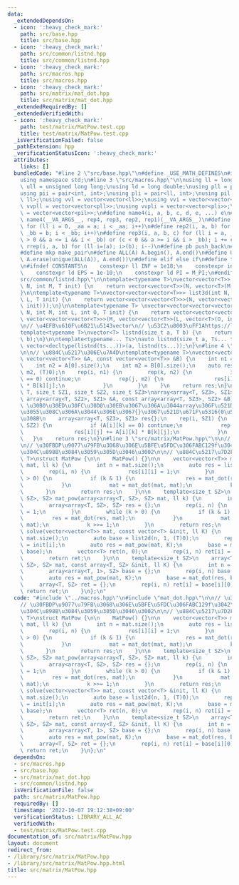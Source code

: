 ```yaml
---
data:
  _extendedDependsOn:
  - icon: ':heavy_check_mark:'
    path: src/base.hpp
    title: src/base.hpp
  - icon: ':heavy_check_mark:'
    path: src/common/listnd.hpp
    title: src/common/listnd.hpp
  - icon: ':heavy_check_mark:'
    path: src/macros.hpp
    title: src/macros.hpp
  - icon: ':heavy_check_mark:'
    path: src/matrix/mat_dot.hpp
    title: src/matrix/mat_dot.hpp
  _extendedRequiredBy: []
  _extendedVerifiedWith:
  - icon: ':heavy_check_mark:'
    path: test/matrix/MatPow.test.cpp
    title: test/matrix/MatPow.test.cpp
  _isVerificationFailed: false
  _pathExtension: hpp
  _verificationStatusIcon: ':heavy_check_mark:'
  attributes:
    links: []
  bundledCode: "#line 2 \"src/base.hpp\"\n#define _USE_MATH_DEFINES\n#include <bits/stdc++.h>\n\
    using namespace std;\n#line 3 \"src/macros.hpp\"\n\nusing ll = long long;\nusing\
    \ ull = unsigned long long;\nusing ld = long double;\nusing pll = pair<ll, ll>;\n\
    using pii = pair<int, int>;\nusing pli = pair<ll, int>;\nusing pil = pair<int,\
    \ ll>;\nusing vvl = vector<vector<ll>>;\nusing vvi = vector<vector<int>>;\nusing\
    \ vvpll = vector<vector<pll>>;\nusing vvpli = vector<vector<pli>>;\nusing vvpil\
    \ = vector<vector<pil>>;\n#define name4(i, a, b, c, d, e, ...) e\n#define rep(...)\
    \ name4(__VA_ARGS__, rep4, rep3, rep2, rep1)(__VA_ARGS__)\n#define rep1(i, a)\
    \ for (ll i = 0, _aa = a; i < _aa; i++)\n#define rep2(i, a, b) for (ll i = a,\
    \ _bb = b; i < _bb; i++)\n#define rep3(i, a, b, c) for (ll i = a, _bb = b; (c\
    \ > 0 && a <= i && i < _bb) or (c < 0 && a >= i && i > _bb); i += c)\n#define\
    \ rrep(i, a, b) for (ll i=(a); i>(b); i--)\n#define pb push_back\n#define eb emplace_back\n\
    #define mkp make_pair\n#define ALL(A) A.begin(), A.end()\n#define UNIQUE(A) sort(ALL(A)),\
    \ A.erase(unique(ALL(A)), A.end())\n#define elif else if\n#define tostr to_string\n\
    \n#ifndef CONSTANTS\n    constexpr ll INF = 1e18;\n    constexpr int MOD = 1000000007;\n\
    \    constexpr ld EPS = 1e-10;\n    constexpr ld PI = M_PI;\n#endif\n#line 3 \"\
    src/common/listnd.hpp\"\n\ntemplate<typename T>\nvector<vector<T>> list2d(int\
    \ N, int M, T init) {\n    return vector<vector<T>>(N, vector<T>(M, init));\n\
    }\n\ntemplate<typename T>\nvector<vector<vector<T>>> list3d(int N, int M, int\
    \ L, T init) {\n    return vector<vector<vector<T>>>(N, vector<vector<T>>(M, vector<T>(L,\
    \ init)));\n}\n\ntemplate<typename T> \nvector<vector<vector<vector<T>>>> list4d(int\
    \ N, int M, int L, int O, T init) {\n    return vector<vector<vector<vector<T>>>>(N,\
    \ vector<vector<vector<T>>>(M, vector<vector<T>>(L, vector<T>(O, init))));\n}\n\
    \n// \u4EFB\u610F\u6B21\u5143vector\n// \u53C2\u8003\uFF1Ahttps://luzhiled1333.github.io/comp-library/src/cpp-template/header/make-vector.hpp\n\
    template<typename T>\nvector<T> listnd(size_t a, T b) {\n    return vector<T>(a,\
    \ b);\n}\n\ntemplate<typename... Ts>\nauto listnd(size_t a, Ts... ts) {\n    return\
    \ vector<decltype(listnd(ts...))>(a, listnd(ts...));\n}\n#line 4 \"src/matrix/mat_dot.hpp\"\
    \n\n// \u884C\u5217\u306E\u7A4D\ntemplate<typename T>\nvector<vector<T>> mat_dot(const\
    \ vector<vector<T>> &A, const vector<vector<T>> &B) {\n    int n1 = A.size();\n\
    \    int n2 = A[0].size();\n    int m2 = B[0].size();\n    auto res = list2d(n1,\
    \ m2, (T)0);\n    rep(i, n1) {\n        rep(k, n2) {\n            if (A[i][k]\
    \ == 0) continue;\n            rep(j, m2) {\n                res[i][j] += A[i][k]\
    \ * B[k][j];\n            }\n        }\n    }\n    return res;\n}\n\ntemplate<typename\
    \ T, size_t SZ1, size_t SZ2, size_t SZ3>\narray<array<T, SZ3>, SZ1> mat_dot(const\
    \ array<array<T, SZ2>, SZ1> &A, const array<array<T, SZ3>, SZ2> &B) {\n    //\
    \ \u30B0\u30ED\u30FC\u30D0\u30EB\u3067\u306A\u3044array\u306F\u521D\u671F\u5316\
    \u3055\u308C\u306A\u3044\u306E\u3067{}\u3067\u521D\u671F\u5316(0\u57CB\u3081)\u3059\
    \u308B\n    array<array<T, SZ3>, SZ1> res{};\n    rep(i, SZ1) {\n        rep(k,\
    \ SZ2) {\n            if (A[i][k] == 0) continue;\n            rep(j, SZ3) {\n\
    \                res[i][j] += A[i][k] * B[k][j];\n            }\n        }\n \
    \   }\n    return res;\n}\n#line 3 \"src/matrix/MatPow.hpp\"\n\n// \u30E1\u30E2\
    \n// \u30FBDP\u9077\u79FB\u3068\u306E\u5BFE\u5FDC\u306FABC129f\u3042\u305F\u308A\
    \u304C\u898B\u3084\u3059\u305D\u3046\u3002\n\n// \u884C\u5217\u7D2F\u4E57\ntemplate<typename\
    \ T>\nstruct MatPow {\n\n    MatPow() {}\n\n    vector<vector<T>> mat_pow(vector<vector<T>>\
    \ mat, ll k) {\n        int n = mat.size();\n        auto res = list2d(n, n, (T)0);\n\
    \        rep(i, n) {\n            res[i][i] = 1;\n        }\n        while (k\
    \ > 0) {\n            if (k & 1) {\n                res = mat_dot(res, mat);\n\
    \            }\n            mat = mat_dot(mat, mat);\n            k >>= 1;\n \
    \       }\n        return res;\n    }\n\n    template<size_t SZ>\n    array<array<T,\
    \ SZ>, SZ> mat_pow(array<array<T, SZ>, SZ> mat, ll k) {\n        int n = mat.size();\n\
    \        array<array<T, SZ>, SZ> res = {};\n        rep(i, n) {\n            res[i][i]\
    \ = 1;\n        }\n        while (k > 0) {\n            if (k & 1) {\n       \
    \         res = mat_dot(res, mat);\n            }\n            mat = mat_dot(mat,\
    \ mat);\n            k >>= 1;\n        }\n        return res;\n    }\n\n    vector<T>\
    \ solve(vector<vector<T>> mat, const vector<T> &init, ll K) {\n        int n =\
    \ mat.size();\n        auto base = list2d(n, 1, (T)0);\n        rep(i, n) base[i][0]\
    \ = init[i];\n        auto res = mat_pow(mat, K);\n        base = mat_dot(res,\
    \ base);\n        vector<T> ret(n, 0);\n        rep(i, n) ret[i] = base[i][0];\n\
    \        return ret;\n    }\n\n    template<size_t SZ>\n    array<T, SZ> solve(array<array<T,\
    \ SZ>, SZ> mat, const array<T, SZ> &init, ll K) {\n        int n = mat.size();\n\
    \        array<array<T, 1>, SZ> base = {};\n        rep(i, n) base[i][0] = init[i];\n\
    \        auto res = mat_pow(mat, K);\n        base = mat_dot(res, base);\n   \
    \     array<T, SZ> ret = {};\n        rep(i, n) ret[i] = base[i][0];\n       \
    \ return ret;\n    }\n};\n"
  code: "#include \"../macros.hpp\"\n#include \"mat_dot.hpp\"\n\n// \u30E1\u30E2\n\
    // \u30FBDP\u9077\u79FB\u3068\u306E\u5BFE\u5FDC\u306FABC129f\u3042\u305F\u308A\
    \u304C\u898B\u3084\u3059\u305D\u3046\u3002\n\n// \u884C\u5217\u7D2F\u4E57\ntemplate<typename\
    \ T>\nstruct MatPow {\n\n    MatPow() {}\n\n    vector<vector<T>> mat_pow(vector<vector<T>>\
    \ mat, ll k) {\n        int n = mat.size();\n        auto res = list2d(n, n, (T)0);\n\
    \        rep(i, n) {\n            res[i][i] = 1;\n        }\n        while (k\
    \ > 0) {\n            if (k & 1) {\n                res = mat_dot(res, mat);\n\
    \            }\n            mat = mat_dot(mat, mat);\n            k >>= 1;\n \
    \       }\n        return res;\n    }\n\n    template<size_t SZ>\n    array<array<T,\
    \ SZ>, SZ> mat_pow(array<array<T, SZ>, SZ> mat, ll k) {\n        int n = mat.size();\n\
    \        array<array<T, SZ>, SZ> res = {};\n        rep(i, n) {\n            res[i][i]\
    \ = 1;\n        }\n        while (k > 0) {\n            if (k & 1) {\n       \
    \         res = mat_dot(res, mat);\n            }\n            mat = mat_dot(mat,\
    \ mat);\n            k >>= 1;\n        }\n        return res;\n    }\n\n    vector<T>\
    \ solve(vector<vector<T>> mat, const vector<T> &init, ll K) {\n        int n =\
    \ mat.size();\n        auto base = list2d(n, 1, (T)0);\n        rep(i, n) base[i][0]\
    \ = init[i];\n        auto res = mat_pow(mat, K);\n        base = mat_dot(res,\
    \ base);\n        vector<T> ret(n, 0);\n        rep(i, n) ret[i] = base[i][0];\n\
    \        return ret;\n    }\n\n    template<size_t SZ>\n    array<T, SZ> solve(array<array<T,\
    \ SZ>, SZ> mat, const array<T, SZ> &init, ll K) {\n        int n = mat.size();\n\
    \        array<array<T, 1>, SZ> base = {};\n        rep(i, n) base[i][0] = init[i];\n\
    \        auto res = mat_pow(mat, K);\n        base = mat_dot(res, base);\n   \
    \     array<T, SZ> ret = {};\n        rep(i, n) ret[i] = base[i][0];\n       \
    \ return ret;\n    }\n};\n"
  dependsOn:
  - src/macros.hpp
  - src/base.hpp
  - src/matrix/mat_dot.hpp
  - src/common/listnd.hpp
  isVerificationFile: false
  path: src/matrix/MatPow.hpp
  requiredBy: []
  timestamp: '2022-10-07 19:12:38+09:00'
  verificationStatus: LIBRARY_ALL_AC
  verifiedWith:
  - test/matrix/MatPow.test.cpp
documentation_of: src/matrix/MatPow.hpp
layout: document
redirect_from:
- /library/src/matrix/MatPow.hpp
- /library/src/matrix/MatPow.hpp.html
title: src/matrix/MatPow.hpp
---
```

